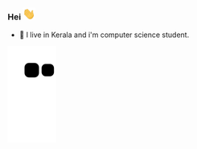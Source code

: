 ### Hei <img width="25px" src="/img/hand.gif" /> 

- 🏡 I live in Kerala and i'm computer science student.


<!--
**aswinr19/aswinr19** is a ✨ _special_ ✨ repository because its `README.md` (this file) appears on your GitHub profile.

Here are some ideas to get you started:

- 🔭 I’m currently working on ...
- 🌱 I’m currently learning ...
- 👯 I’m looking to collaborate on ...
- 🤔 I’m looking for help with ...
- 💬 Ask me about ...
- 📫 How to reach me: ...
- 😄 Pronouns: ...
- ⚡ Fun fact: ...

-->
![snake gif](https://github.com/aswinr19/aswinr19/blob/output/github-contribution-grid-snake.svg)


